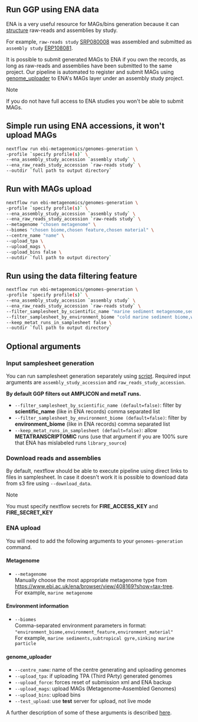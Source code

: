 ## Run GGP using ENA data

ENA is a very useful resource for MAGs/bins generation because it can [structure](https://www.ebi.ac.uk/training/online/courses/ena-quick-tour/what-is-ena/how-is-ena-structured/) raw-reads and assemblies by study.

For example, 
`raw-reads study` [SRP080008](https://www.ebi.ac.uk/ena/browser/view/PRJNA330077) was assembled and submitted as `assembly study` [ERP108081](https://www.ebi.ac.uk/ena/browser/view/PRJEB26108).

It is possible to submit generated MAGs to ENA if you own the records, as long as raw-reads and assemblies have been submitted to the same project. Our pipeline is automated to register and submit MAGs using [genome_uploader](https://github.com/EBI-Metagenomics/genome_uploader) to ENA's MAGs layer under an assembly study project.
> [!NOTE]
> If you do not have full access to ENA studies you won't be able to submit MAGs.

## Simple run using ENA accessions, it won't upload MAGs
```bash
nextflow run ebi-metagenomics/genomes-generation \
-profile `specify profile(s)` \
--ena_assembly_study_accession `assembly study` \
--ena_raw_reads_study_accession `raw-reads study` \
--outdir `full path to output directory`
```

## Run with MAGs upload
```bash
nextflow run ebi-metagenomics/genomes-generation \
-profile `specify profile(s)` \
--ena_assembly_study_accession `assembly study` \
--ena_raw_reads_study_accession `raw-reads study` \
--metagenome "chosen metagenome" \
--biomes "chosen biome,chosen feature,chosen material" \ 
--centre_name "name" \
--upload_tpa \
--upload_mags \
--upload_bins false \
--outdir `full path to output directory`
```

## Run using the data filtering feature
```bash
nextflow run ebi-metagenomics/genomes-generation \
-profile `specify profile(s)` \
--ena_assembly_study_accession `assembly study` \
--ena_raw_reads_study_accession `raw-reads study` \
--filter_samplesheet_by_scientific_name "marine sediment metagenome,sediment metagenome" \
--filter_samplesheet_by_environment_biome "cold marine sediment biome,warm marine sediment biome" \
--keep_metat_runs_in_samplesheet false \
--outdir `full path to output directory`
```

## Optional arguments

### Input samplesheet generation

You can run samplesheet generation separately using [script](../bin/generate_inputs.py). Required input arguments are `assembly_study_accession` and `raw_reads_study_accession`.

**By default GGP filters out AMPLICON and metaT runs.**
- `--filter_samplesheet_by_scientific_name (default=false)`: filter by **scientific_name** (like in ENA records) comma separated list
- `--filter_samplesheet_by_environment_biome (default=false)`: filter by **environment_biome** (like in ENA records) comma separated list
- `--keep_metat_runs_in_samplesheet (default=false)`: allow **METATRANSCRIPTOMIC** runs (use that argument if you are 100% sure that ENA has mislabeled runs `library_source`)

### Download reads and assemblies 

By default, nextflow should be able to execute pipeline using direct links to files in samplesheet. In case it doesn't work it is possible to download data from s3 fire using `--download_data`.
> [!NOTE]
> You must specify nextflow secrets for **FIRE_ACCESS_KEY** and **FIRE_SECRET_KEY**


### ENA upload
You will need to add the following arguments to your `genomes-generation` command.

#### Metagenome
- `--metagenome ` \
Manually choose the most appropriate metagenome type from https://www.ebi.ac.uk/ena/browser/view/408169?show=tax-tree. \
For example, `marine metagenome`
#### Environment information
- `--biomes ` \
Comma-separated environment parameters in format: 
`"environment_biome,environment_feature,environment_material"` \
For example, `marine sediments,subtropical gyre,sinking marine particle`
#### genome_uploader
- `--centre_name`: name of the centre generating and uploading genomes
- `--upload_tpa`: if uploading TPA (Third PArty) generated genomes
- `--upload_force`: forces reset of submission xml and ENA backup
- `--upload_mags`: upload MAGs (Metagenome-Assembled Genomes)
- `--upload_bins`: upload bins
- `--test_upload`: use **test** server for upload, not live mode

A further description of some of these arguments is described [here](https://github.com/EBI-Metagenomics/genome_uploader).
